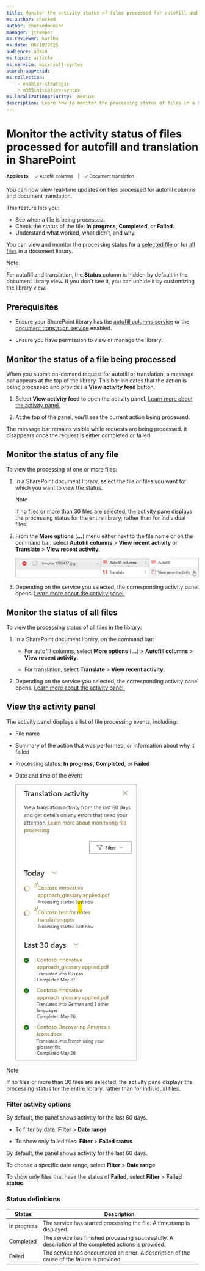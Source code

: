 ```yaml
---
title: Monitor the activity status of files processed for autofill and translation in SharePoint
ms.author: chucked
author: chuckedmonson
manager: jtremper
ms.reviewer: karlha
ms.date: 06/10/2025
audience: admin
ms.topic: article
ms.service: microsoft-syntex
search.appverid: 
ms.collection: 
    - enabler-strategic
    - m365initiative-syntex
ms.localizationpriority:  medium
description: Learn how to monitor the processing status of files in a SharePoint document library.
---
```


# Monitor the activity status of files processed for autofill and translation in SharePoint

<sup>**Applies to:**  &ensp; &#10003; Autofill columns &ensp; | &ensp; &#10003; Document translation</sup>

You can now view real-time updates on files processed for autofill columns and document translation.

This feature lets you:

- See when a file is being processed.
- Check the status of the file: **In progress**, **Completed**, or **Failed**.
- Understand what worked, what didn’t, and why.

You can view and monitor the processing status for a [selected file](#monitor-the-processing-status-for-a-selected-file) or for [all files](#monitor-the-processing-status-for-all-files-in-a-library) in a document library.

> [!NOTE]
> For autofill and translation, the **Status** column is hidden by default in the document library view. If you don’t see it, you can unhide it by customizing the library view.

## Prerequisites

- Ensure your SharePoint library has the [autofill columns service](autofill-overview.md) or the [document translation service](translation-overview.md) enabled.

- Ensure you have permission to view or manage the library.

## Monitor the status of a file being processed

When you submit on-demand request for autofill or translation, a message bar appears at the top of the library. This bar indicates that the action is being processed and provides a **View activity feed** button.

1. Select **View activity feed** to open the activity panel. [Learn more about the activity panel.](#view-the-activity-panel)

2. At the top of the panel, you’ll see the current action being processed.

The message bar remains visible while requests are being processed. It disappears once the request is either completed or failed.

## Monitor the status of any file

To view the processing of one or more files:

1. In a SharePoint document library, select the file or files you want for which you want to view the status.

    > [!NOTE]
    > If no files or more than 30 files are selected, the activity pane displays the processing status for the entire library, rather than for individual files.

2. From the **More options** (**...**) menu either next to the file name or on the command bar, select **Autofill columns** > **View recent activity** or **Translate** > **View recent activity**.

    ![Screenshot of the More options menu showing Autofill columns and View recent activity.](../media/content-understanding/processing-status-view-recent-activity.png)

3. Depending on the service you selected, the corresponding activity panel opens. [Learn more about the activity panel.](#view-the-activity-panel)

## Monitor the status of all files

To view the processing status of all files in the library:

1. In a SharePoint document library, on the command bar:

    - For autofill columns, select **More options** (**...**) > **Autofill columns** > **View recent activity**.

    - For translation, select **Translate** > **View recent activity**.

<!---
1. In a SharePoint document library, on the command bar, select **Autofill columns** > **View recent activity** or **Translate** > **View recent activity**.

    ![Screenshot of the More options menu showing Autofill columns and View recent activity.](../media/content-understanding/processing-status-view-recent-activity.png)
--->

2. Depending on the service you selected, the corresponding activity panel opens. [Learn more about the activity panel.](#view-the-activity-panel)

## View the activity panel

The activity panel displays a list of file processing events, including:

- File name
- Summary of the action that was performed, or information about why it failed
- Processing status: **In progress**, **Completed**, or **Failed**
- Date and time of the event

    ![Screenshot of the activity panel in a SharePoint library.](../media/content-understanding/processing-status-activity-panel.png)

> [!NOTE]
> If no files or more than 30 files are selected, the activity pane displays the processing status for the entire library, rather than for individual files.

### Filter activity options

By default, the panel shows activity for the last 60 days.

- To filter by date: **Filter** > **Date range**

- To show only failed files: **Filter** > **Failed status**

By default, the panel shows activity for the last 60 days.

To choose a specific date range, select **Filter** > **Date range**.

To show only files that have the status of **Failed**, select **Filter** > **Failed status**.

### Status definitions

| Status       | Description                                                                 |
|--------------|-----------------------------------------------------------------------------|
| In&nbsp;progress  | The service has started processing the file. A timestamp is displayed.           |
| Completed    | The service has finished processing successfully. A description of the completed actions is provided. |
| Failed       | The service has encountered an error. A description of the cause of the failure is provided. |
